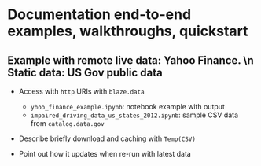 # Documentation end-to-end examples, walkthroughs, quickstart 

## Example with remote live data: Yahoo Finance. \n Static data: US Gov public data

* Access with `http` URIs with `blaze.data`
  - `yhoo_finance_example.ipynb`: notebook example with output
  - `impaired_driving_data_us_states_2012.ipynb`: sample CSV data from `catalog.data.gov`


* Describe briefly download and caching with `Temp(CSV)`

* Point out how it updates when re-run with latest data

